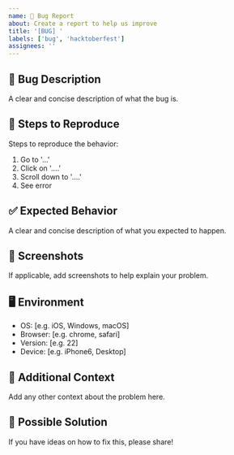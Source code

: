 ```yaml
---
name: 🐛 Bug Report
about: Create a report to help us improve
title: '[BUG] '
labels: ['bug', 'hacktoberfest']
assignees: ''
---
```


## 🐛 Bug Description
A clear and concise description of what the bug is.

## 🔄 Steps to Reproduce
Steps to reproduce the behavior:
1. Go to '...'
2. Click on '....'
3. Scroll down to '....'
4. See error

## ✅ Expected Behavior
A clear and concise description of what you expected to happen.

## 📱 Screenshots
If applicable, add screenshots to help explain your problem.

## 🖥️ Environment
- OS: [e.g. iOS, Windows, macOS]
- Browser: [e.g. chrome, safari]
- Version: [e.g. 22]
- Device: [e.g. iPhone6, Desktop]

## 📝 Additional Context
Add any other context about the problem here.

## 🎯 Possible Solution
If you have ideas on how to fix this, please share!